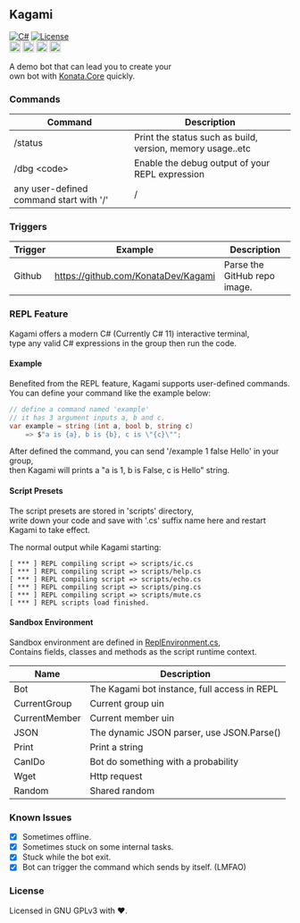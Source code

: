 ## Kagami 

[![C#](https://img.shields.io/badge/C%23-latest-green)](#)
[![License](https://img.shields.io/static/v1?label=LICENSE&message=GNU%20GPLv3&color=lightrey)](./blob/main/LICENSE)  
<img width="20" src="https://github.com/KonataDev/Konata.Core/raw/main/Resources/konata_icon_512_round64.png">
<img width="20" src="https://user-images.githubusercontent.com/17957399/157422004-2a367049-3243-4206-90f4-ecb3f033c5ab.png">
<img width="20" src="https://user-images.githubusercontent.com/17957399/155513020-dd912c37-a86f-4d67-b707-566418cbc152.png">
<img width="20" src="https://user-images.githubusercontent.com/17957399/157422071-0faf24e0-46c6-4617-8dc0-ba6eab193237.png">

A demo bot that can lead you to create your  
own bot with [Konata.Core](https://github.com/KonataDev/Konata.Core) quickly.

### Commands

| Command                                 | Description                                                |
|-----------------------------------------|------------------------------------------------------------|
| /status                                 | Print the status such as build, version, memory usage..etc |
| /dbg \<code\>                           | Enable the debug output of your REPL expression            |
| any user-defined command start with '/' | /                                                          |

### Triggers

| Trigger | Example | Description |
| ------- | ------- | ----------- |
| Github  | https://github.com/KonataDev/Kagami | Parse the GitHub repo image. |

### REPL Feature
Kagami offers a modern C# (Currently C# 11) interactive terminal,  
type any valid C# expressions in the group then run the code.

#### Example
Benefited from the REPL feature, Kagami supports user-defined commands.  
You can define your command like the example below: 
```C#
// define a command named 'example'
// it has 3 argument inputs a, b and c.
var example = string (int a, bool b, string c)
    => $"a is {a}, b is {b}, c is \"{c}\"";
```
After defined the command, you can send '/example 1 false Hello' in your group,    
then Kagami will prints a "a is 1, b is False, c is Hello" string. 

#### Script Presets
The script presets are stored in 'scripts' directory,  
write down your code and save with '.cs' suffix name here and restart Kagami to take effect. 

The normal output while Kagami starting:
```
[ *** ] REPL compiling script => scripts/ic.cs
[ *** ] REPL compiling script => scripts/help.cs
[ *** ] REPL compiling script => scripts/echo.cs
[ *** ] REPL compiling script => scripts/ping.cs
[ *** ] REPL compiling script => scripts/mute.cs
[ *** ] REPL scripts load finished.
```

#### Sandbox Environment

Sandbox environment are defined in [ReplEnvironment.cs](./Kagami/SandBox/ReplEnvironment.cs),  
Contains fields, classes and methods as the script runtime context.

| Name          | Description                                  |
|---------------|----------------------------------------------|
| Bot           | The Kagami bot instance, full access in REPL |
| CurrentGroup  | Current group uin                            |
| CurrentMember | Current member uin                           |
| JSON          | The dynamic JSON parser, use JSON.Parse()    |
| Print         | Print a string                               |
| CanIDo        | Bot do something with a probability          |
| Wget          | Http request                                 |
| Random        | Shared random                                |

### Known Issues

- [x] Sometimes offline.
- [x] Sometimes stuck on some internal tasks.
- [x] Stuck while the bot exit.
- [x] Bot can trigger the command which sends by itself. (LMFAO)

### License

Licensed in GNU GPLv3 with ❤.
